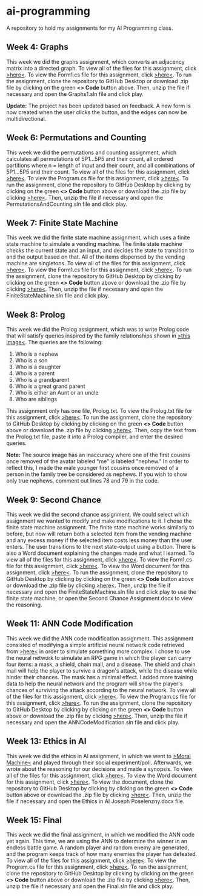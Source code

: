 # ai-programming
A repository to hold my assignments for my AI Programming class.
## Week 4: Graphs
This week we did the graphs assignment, which converts an adjacency matrix into a directed graph. To view all of the files for this assignment, click [>here<](https://github.com/fatjosephina/ai-programming/tree/main/Graphs1). To view the Form1.cs file for this assignment, click [>here<](https://github.com/fatjosephina/ai-programming/blob/main/Graphs1/Graphs1/Form1.cs). To run the assignment, clone the repository to GitHub Desktop or download .zip file by clicking on the green **<> Code** button above. Then, unzip the file if necessary and open the Graphs1.sln file and click play.

**Update:** The project has been updated based on feedback. A new form is now created when the user clicks the button, and the edges can now be multidirectional.
## Week 6: Permutations and Counting
This week we did the permutations and counting assignment, which calculates all permutations of 5P1...5P5 and their count, all ordered partitions where n = length of input and their count, and all combinations of 5P1...5P5 and their count. To view all of the files for this assignment, click [>here<](https://github.com/fatjosephina/ai-programming/tree/main/PermutationsAndCounting). To view the Program.cs file for this assignment, click [>here<](https://github.com/fatjosephina/ai-programming/blob/main/PermutationsAndCounting/PermutationsAndCounting/Program.cs). To run the assignment, clone the repository to GitHub Desktop by clicking by clicking on the green **<> Code** button above or download the .zip file by clicking [>here<](https://github.com/fatjosephina/ai-programming/archive/refs/heads/main.zip). Then, unzip the file if necessary and open the PermutationsAndCounting.sln file and click play.
## Week 7: Finite State Machine
This week we did the finite state machine assignment, which uses a finite state machine to simulate a vending machine. The finite state machine checks the current state and an input, and decides the state to transition to and the output based on that. All of the items dispensed by the vending machine are singletons. To view all of the files for this assignment, click [>here<](https://github.com/fatjosephina/ai-programming/tree/main/FiniteStateMachine). To view the Form1.cs file for this assignment, click [>here<](https://github.com/fatjosephina/ai-programming/blob/main/FiniteStateMachine/FiniteStateMachine/Form1.cs). To run the assignment, clone the repository to GitHub Desktop by clicking by clicking on the green **<> Code** button above or download the .zip file by clicking [>here<](https://github.com/fatjosephina/ai-programming/archive/refs/heads/main.zip). Then, unzip the file if necessary and open the FiniteStateMachine.sln file and click play.
## Week 8: Prolog
This week we did the Prolog assignment, which was to write Prolog code that will satisfy queries inspired by the family relationships shown in [>this image<](https://www.shutterstock.com/image-vector/pedigree-ancestry-chart-template-portraits-600w-1049759024.jpg). The queries are the following:
1. Who is a nephew
2. Who is a son
3. Who is a daughter
4. Who is a parent
5. Who is a grandparent
6. Who is a great grand parent
7. Who is either an Aunt or an uncle
8. Who are siblings

This assignment only has one file, Prolog.txt. To view the Prolog.txt file for this assignment, click [>here<](https://github.com/fatjosephina/ai-programming/blob/main/Prolog/Prolog.txt). To run the assignment, clone the repository to GitHub Desktop by clicking by clicking on the green **<> Code** button above or download the .zip file by clicking [>here<](https://github.com/fatjosephina/ai-programming/archive/refs/heads/main.zip). Then, copy the text from the Prolog.txt file, paste it into a Prolog compiler, and enter the desired queries.

**Note:** The source image has an inaccuracy where one of the first cousins once removed of the avatar labeled "me" is labeled "nephew." In order to reflect this, I made the male younger first cousins once removed of a person in the family tree be considered as nephews. If you wish to show only true nephews, comment out lines 78 and 79 in the code.
## Week 9: Second Chance
This week we did the second chance assignment. We could select which assignment we wanted to modify and make modifications to it. I chose the finite state machine assignment. The finite state machine works similarly to before, but now will return both a selected item from the vending machine and any excess money if the selected item costs less money than the user enters. The user transitions to the next state-output using a button. There is also a Word document explaining the changes made and what I learned. To view all of the files for this assignment, click [>here<](https://github.com/fatjosephina/ai-programming/tree/main/SecondChance). To view the Form1.cs file for this assignment, click [>here<](https://github.com/fatjosephina/ai-programming/blob/main/SecondChance/FiniteStateMachine/Form1.cs). To view the Word document for this assignment, click [>here<](https://github.com/fatjosephina/ai-programming/blob/main/SecondChance/Second%20Chance%20Assignment.docx). To run the assignment, clone the repository to GitHub Desktop by clicking by clicking on the green **<> Code** button above or download the .zip file by clicking [>here<](https://github.com/fatjosephina/ai-programming/archive/refs/heads/main.zip). Then, unzip the file if necessary and open the FiniteStateMachine.sln file and click play to use the finite state machine, or open the Second Chance Assignment.docx to view the reasoning.
## Week 11: ANN Code Modification
This week we did the ANN code modification assignment. This assignment consisted of modifying a simple artificial neural network code retrieved from [>here<](https://medium.com/analytics-vidhya/building-a-simple-neural-network-in-c-7e917e9fc2cc) in order to simulate something more complex. I chose to use the neural network to simulate an RPG game in which the player can carry four items: a mask, a shield, chain mail, and a disease. The shield and chain mail will help the player to survive a dragon's attack, while the disease while hinder their chances. The mask has a minimal effect. I added more training data to help the neural network and the program will show the player's chances of surviving the attack according to the neural network. To view all of the files for this assignment, click [>here<](https://github.com/fatjosephina/ai-programming/tree/main/ANNCodeModification). To view the Program.cs file for this assignment, click [>here<](https://github.com/fatjosephina/ai-programming/blob/main/ANNCodeModification/ANNCodeModification/Program.cs). To run the assignment, clone the repository to GitHub Desktop by clicking by clicking on the green **<> Code** button above or download the .zip file by clicking [>here<](https://github.com/fatjosephina/ai-programming/archive/refs/heads/main.zip). Then, unzip the file if necessary and open the ANNCodeModification.sln file and click play.
## Week 13: Ethics in AI
This week we did the ethics in AI assignment, in which we went to [>Moral Machine<](https://www.moralmachine.net/) and played through their social experiment/poll. Afterwards, we wrote about the reasoning for our decisions and made a synopsis. To view all of the files for this assignment, click [>here<](https://github.com/fatjosephina/ai-programming/tree/main/EthicsInAI). To view the Word document for this assignment, click [>here<](https://github.com/fatjosephina/ai-programming/blob/main/EthicsInAI/Ethics%20in%20AI%20Joseph%20Poselenzny.docx). To view the document, clone the repository to GitHub Desktop by clicking by clicking on the green **<> Code** button above or download the .zip file by clicking [>here<](https://github.com/fatjosephina/ai-programming/archive/refs/heads/main.zip). Then, unzip the file if necessary and open the Ethics in AI Joseph Poselenzny.docx file.
## Week 15: Final
This week we did the final assignment, in which we modified the ANN code yet again. This time, we are using the ANN to determine the winner in an endless battle game. A random player and random enemy are generated, and the program keeps track of how many enemies the player has defeated. To view all of the files for this assignment, click [>here<](https://github.com/fatjosephina/ai-programming/tree/main/Final). To view the Program.cs file for this assignment, click [>here<](https://github.com/fatjosephina/ai-programming/blob/main/Final/Final/Program.cs). To run the assignment, clone the repository to GitHub Desktop by clicking by clicking on the green **<> Code** button above or download the .zip file by clicking [>here<](https://github.com/fatjosephina/ai-programming/archive/refs/heads/main.zip). Then, unzip the file if necessary and open the Final.sln file and click play.
